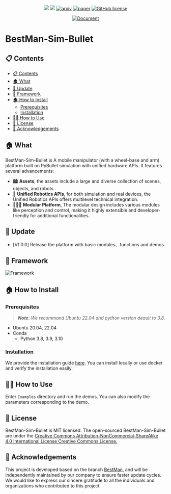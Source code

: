 
<div id="top" align="center">

![](docs/static/asset/image/Asset_Overview.svg)
![](docs/_static/BestMan/BestMan_logo_AL.png)
[![arxiv](https://img.shields.io/badge/arxiv-2410.13407-orange)](http://arxiv.org/abs/2410.13407)
[![paper](https://img.shields.io/badge/Paper-%F0%9F%93%96-yellow)](https://arxiv.org/pdf/2410.13407)
[![GitHub license](https://img.shields.io/badge/license-MIT-blue.svg)](https://github.com/OneStarRobotics/BestMan-Sim-Bullet/blob/master/LICENSE.txt)
<!-- [![pre-commit](https://img.shields.io/badge/pre--commit-enabled-brightgreen?logo=pre-commit&logoColor=white)](https://github.com/pre-commit/pre-commit)
[![Code style: black](https://img.shields.io/badge/code%20style-black-000000.svg)](https://github.com/psf/black)
[![Imports: isort](https://img.shields.io/badge/%20imports-isort-%231674b1?style=flat)](https://timothycrosley.github.io/isort/) -->
[![Document](https://img.shields.io/badge/Document-%F0%9F%93%98-green)](https://bestman-pybullet.readthedocs.io)
</div>



<h1 align=""><strong>BestMan-Sim-Bullet</strong></h1>


</p>


## 📋 Contents

- [📋 Contents](#-contents)
- [🏠 What](#-what)
- [🚀 Update](#-update)
- [🎯 Framework](#-framework)
- [🏠 How to Install](#-how-to-install)
  - [Prerequisites](#prerequisites)
  - [Installation](#installation)
- [👨‍💻 How to Use](#-how-to-use)
- [📄 License](#-license)
- [👏 Acknowledgements](#-acknowledgements)


## 🏠 What
BestMan-Sim-Bullet is A mobile manipulator (with a wheel-base and arm) platform built on PyBullet simulation with unified hardware APIs.
 It features several advancements:
* 🏙️ <b>Assets</b>, the assets include a large and diverse collection of scenes, objects, and robots..
* 🤖 <b>Unified Robotics APIs</b>, for both simulation and real devices, the Unified Robotics APIs offers multilevel technical integration.
* 🧑‍🤝‍🧑 <b>Modular Platform</b>, The modular design includes various modules like perception and control, making it highly extensible and developer-friendly for additional functionalities.

## 🚀 Update

- \[V1.0.0\] Release the platform with basic modules、functions and demos.

## 🎯 Framework

![Framework](docs/static/asset/image/BestMan_Framework.png)

## 🏠 How to Install

### Prerequisites


> ***Note**: We recommand Ubuntu 22.04 and python version deault to 3.8.*

- Ubuntu 20.04, 22.04
- Conda 
  - Python 3.8, 3.9, 3.10

### Installation

We provide the installation guide [here](Install/install.md). You can install locally or use docker and verify the installation easily.

## 👨‍💻 How to Use

Enter `Examples` directory and run the demos. You can also modify the parameters corresponding to the demo.



## 📄 License

BestMan-Sim-Bullet is MIT licensed. The open-sourced BestMan-Sim-Bullet are under the <a href="http://creativecommons.org/licenses/by-nc-sa/4.0/">Creative Commons Attribution-NonCommercial-ShareAlike 4.0 International License Creative Commons License.</a>

## 👏 Acknowledgements


This project is developed based on the branch <a href="https://github.com/AutonoBot-Lab/BestMan">BestMan</a>, and will be independently maintained by our company to ensure faster update cycles.
<br>We would like to express our sincere gratitude to all the individuals and organizations who contributed to this project.
